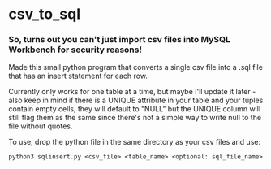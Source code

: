 # csv_to_sql

### So, turns out you can't just import csv files into MySQL Workbench for security reasons!

Made this small python program that converts a single csv file into a .sql file that has an insert statement for each row.

Currently only works for one table at a time, but maybe I'll update it later - also keep in mind if there is a UNIQUE attribute in your table and your tuples 
contain empty cells, they will default to "NULL" but the UNIQUE column will still flag them as the same since there's not a simple way to write null to the 
file without quotes.

To use, drop the python file in the same directory as your csv files and use:

    python3 sqlinsert.py <csv_file> <table_name> <optional: sql_file_name>

    
